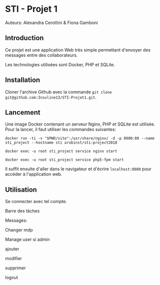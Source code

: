 # STI - Projet 1

Auteurs: Alexandra Cerottini & Fiona Gamboni



## Introduction

Ce projet est une application Web très simple permettant d'envoyer des messages entre des collaborateurs.

Les technologies utilisées sont Docker, PHP et SQLite.



## Installation

Cloner l'archive Github avec la commande `git clone git@github.com:Insuline13/STI-Projet1.git`. 



## Lancement

Une image Docker contenant un serveur Nginx, PHP et SQLite est utilisée. Pour la lancer, il faut utiliser les commandes suivantes:

```shell
docker run -ti -v "$PWD/site":/usr/share/nginx/ -d -p 8080:80 --name sti_project --hostname sti arubinst/sti:project2018

docker exec -u root sti_project service nginx start

docker exec -u root sti_project service php5-fpm start 
```

Il suffit ensuite d'aller dans le navigateur et d'écrire `localhost:8080` pour accéder à l'application web.



## Utilisation





Se connecter avec tel compte.

Barre des tâches

Messages:

Changer mdp

Manage user si admin

ajouter

modifier

supprimer

logout